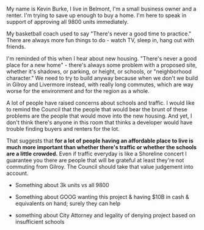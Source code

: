My name is Kevin Burke, I live in Belmont, I'm a small business owner and a
renter. I'm trying to save up enough to buy a home. I'm here to speak in support
of approving all 9800 units immediately.

My basketball coach used to say "There's never a good time to practice." There
are always more fun things to do - watch TV, sleep in, hang out with friends.

I'm reminded of this when I hear about new housing. "There's never a good place
for a new home" - there's always some problem with a proposed site, whether it's
shadows, or parking, or height, or schools, or "neighborhood character." We need
to try to build anyway because when we don't we build in Gilroy and Livermore
instead, with really long commutes, which are way worse for the environment and
for the region as a whole.

A lot of people have raised concerns about schools and traffic. I would like to
remind the Council that the people that would bear the brunt of these problems
are the people that would move into the new housing. And yet, I don't think
there's anyone in this room that thinks a developer would have trouble finding
buyers and renters for the lot.

That suggests that **for a lot of people having an affordable place to live is
much more important than whether there's traffic or whether the schools are
a little crowded.** Even if traffic everyday is like a Shoreline concert
I guarantee you there are people that will be grateful at least they're not
commuting from Gilroy. The Council should take that value judgement into
account.

- Something about 3k units vs all 9800

- Something about GOOG wanting this project & having $10B in cash & equivalents
on hand; surely they can help

- something about City Attorney and legality of denying project based on
insufficient schools
